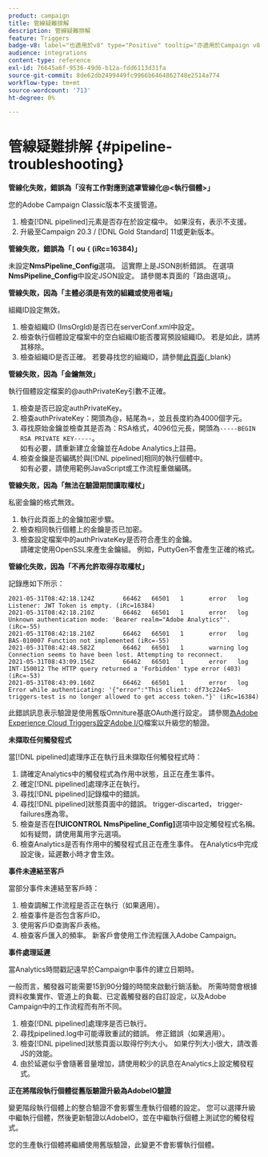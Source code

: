 ```yaml
---
product: campaign
title: 管線疑難排解
description: 管線疑難排解
feature: Triggers
badge-v8: label="也適用於v8" type="Positive" tooltip="亦適用於Campaign v8"
audience: integrations
content-type: reference
exl-id: 76645a6f-9536-49d6-b12a-fdd6113d31fa
source-git-commit: 8de62db2499449fc9966b6464862748e2514a774
workflow-type: tm+mt
source-wordcount: '713'
ht-degree: 0%

---
```


# 管線疑難排解 {#pipeline-troubleshooting}



**管線化失敗，錯誤為「沒有工作對應到遮罩管線化@&lt;執行個體>」**

您的Adobe Campaign Classic版本不支援管道。

1. 檢查[!DNL pipelined]元素是否存在於設定檔中。 如果沒有，表示不支援。
1. 升級至Campaign 20.3 / [!DNL Gold Standard] 11或更新版本。

**管線失敗，錯誤為「`[` ou `{` (iRc=16384)」**

未設定&#x200B;**NmsPipeline_Config**&#x200B;選項。 這實際上是JSON剖析錯誤。
在選項&#x200B;**NmsPipeline_Config**&#x200B;中設定JSON設定。 請參閱本頁面的「路由選項」。

**管線失敗，因為「主體必須是有效的組織或使用者端」**

組織ID設定無效。

1. 檢查組織ID (ImsOrgId)是否已在serverConf.xml中設定。
1. 檢查執行個體設定檔案中的空白組織ID能否覆寫預設組織ID。 若是如此，請將其移除。
1. 檢查組織ID是否正確。 若要尋找您的組織ID，請參閱[此頁面](https://experienceleague.adobe.com/docs/core-services/interface/administration/organizations.html?lang=zh-hant){_blank}

**管線失敗，因為「金鑰無效」**

執行個體設定檔案的@authPrivateKey引數不正確。

1. 檢查是否已設定authPrivateKey。
1. 檢查authPrivateKey：開頭為@，結尾為=，並且長度約為4000個字元。
1. 尋找原始金鑰並檢查其是否為：RSA格式，4096位元長，開頭為`-----BEGIN RSA PRIVATE KEY-----`。
   <br>如有必要，請重新建立金鑰並在Adobe Analytics上註冊。
1. 檢查金鑰是否編碼於與[!DNL pipelined]相同的執行個體中。 <br>如有必要，請使用範例JavaScript或工作流程重做編碼。

**管線失敗，因為「無法在驗證期間讀取權杖」**

私密金鑰的格式無效。

1. 執行此頁面上的金鑰加密步驟。
1. 檢查相同執行個體上的金鑰是否已加密。
1. 檢查設定檔案中的authPrivateKey是否符合產生的金鑰。 <br>請確定使用OpenSSL來產生金鑰組。 例如，PuttyGen不會產生正確的格式。

**管線化失敗，因為「不再允許取得存取權杖」**

記錄應如下所示：

```
2021-05-31T08:42:18.124Z        66462   66501   1       error   log     Listener: JWT Token is empty. (iRc=16384)
2021-05-31T08:42:18.210Z        66462   66501   1       error   log     Unknown authentication mode: 'Bearer realm="Adobe Analytics"'. (iRc=-55)
2021-05-31T08:42:18.210Z        66462   66501   1       error   log     BAS-010007 Function not implemented (iRc=-55)
2021-05-31T08:42:48.582Z        66462   66501   1       warning log     Connection seems to have been lost. Attempting to reconnect.
2021-05-31T08:43:09.156Z        66462   66501   1       error   log     INT-150012 The HTTP query returned a 'Forbidden' type error (403) (iRc=-53)
2021-05-31T08:43:09.160Z        66462   66501   1       error   log     Error while authenticating: '{"error":"This client: df73c224e5-triggers-test is no longer allowed to get access token."}' (iRc=16384)
```

此錯誤訊息表示驗證是使用舊版Omniture基底OAuth進行設定。 請參閱[為Adobe Experience Cloud Triggers設定Adobe I/O](../../integrations/using/about-triggers.md#implement)檔案以升級您的驗證。

**未擷取任何觸發程式**

當[!DNL pipelined]處理序正在執行且未擷取任何觸發程式時：

1. 請確定Analytics中的觸發程式為作用中狀態，且正在產生事件。
1. 確定[!DNL pipelined]處理序正在執行。
1. 尋找[!DNL pipelined]記錄檔中的錯誤。
1. 尋找[!DNL pipelined]狀態頁面中的錯誤。 trigger-discarted， trigger-failures應為零。
1. 檢查是否在&#x200B;**[!UICONTROL NmsPipeline_Config]**&#x200B;選項中設定觸發程式名稱。 如有疑問，請使用萬用字元選項。
1. 檢查Analytics是否有作用中的觸發程式且正在產生事件。 在Analytics中完成設定後，延遲數小時才會生效。

**事件未連結至客戶**

當部分事件未連結至客戶時：

1. 檢查調解工作流程是否正在執行（如果適用）。
1. 檢查事件是否包含客戶ID。
1. 使用客戶ID查詢客戶表格。
1. 檢查客戶匯入的頻率。 新客戶會使用工作流程匯入Adobe Campaign。

**事件處理延遲**

當Analytics時間戳記遠早於Campaign中事件的建立日期時。

一般而言，觸發器可能需要15到90分鐘的時間來啟動行銷活動。 所需時間會根據資料收集實作、管道上的負載、已定義觸發器的自訂設定，以及Adobe Campaign中的工作流程而有所不同。

1. 檢查[!DNL pipelined]處理序是否已執行。
1. 尋找pipelined.log中可能導致重試的錯誤。 修正錯誤（如果適用）。
1. 檢查[!DNL pipelined]狀態頁面以取得佇列大小。 如果佇列大小很大，請改善JS的效能。
1. 由於延遲似乎會隨著音量增加，請使用較少的訊息在Analytics上設定觸發程式。

**正在將階段執行個體從舊版驗證升級為AdobeIO驗證**

變更階段執行個體上的整合驗證不會影響生產執行個體的設定。 您可以選擇升級中繼執行個體，然後更新驗證以AdobeIO，並在中繼執行個體上測試您的觸發程式。

您的生產執行個體將繼續使用舊版驗證，此變更不會影響執行個體。
